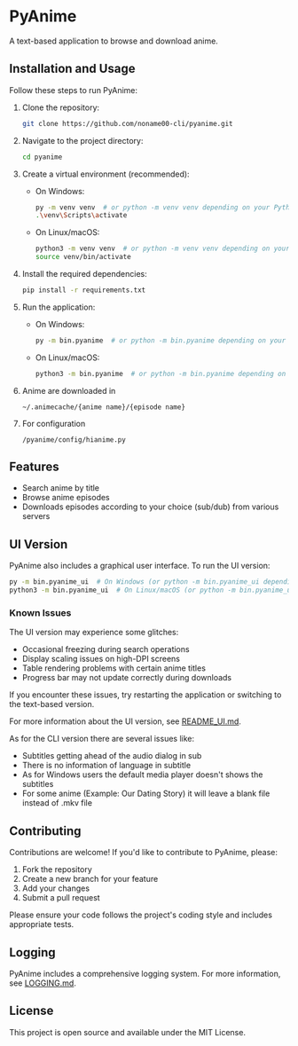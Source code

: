 # PyAnime 

A text-based application to browse and download anime.

## Installation and Usage

Follow these steps to run PyAnime:

1. Clone the repository:
   ```bash
   git clone https://github.com/noname00-cli/pyanime.git
   ```

2. Navigate to the project directory:
   ```bash
   cd pyanime
   ```

3. Create a virtual environment (recommended):
   - On Windows:
     ```bash
     py -m venv venv  # or python -m venv venv depending on your Python installation
     .\venv\Scripts\activate
     ```
   - On Linux/macOS:
     ```bash
     python3 -m venv venv  # or python -m venv venv depending on your Python installation
     source venv/bin/activate
     ```

4. Install the required dependencies:
   ```bash
   pip install -r requirements.txt
   ```

5. Run the application:
   - On Windows:
     ```bash
     py -m bin.pyanime  # or python -m bin.pyanime depending on your Python installation
     ```
   - On Linux/macOS:
     ```bash
     python3 -m bin.pyanime  # or python -m bin.pyanime depending on your Python installation
     ```

6. Anime are downloaded in
     ```file
     ~/.animecache/{anime name}/{episode name}
     ```

7. For configuration
     ```file
     /pyanime/config/hianime.py
     ```


## Features

- Search anime by title
- Browse anime episodes
- Downloads episodes according to your choice (sub/dub) from various servers

## UI Version

PyAnime also includes a graphical user interface. To run the UI version:

```bash
py -m bin.pyanime_ui  # On Windows (or python -m bin.pyanime_ui depending on your Python installation)
python3 -m bin.pyanime_ui  # On Linux/macOS (or python -m bin.pyanime_ui depending on your Python installation)
```

### Known Issues

The UI version may experience some glitches:

- Occasional freezing during search operations
- Display scaling issues on high-DPI screens
- Table rendering problems with certain anime titles
- Progress bar may not update correctly during downloads

If you encounter these issues, try restarting the application or switching to the text-based version.

For more information about the UI version, see [README_UI.md](README_UI.md).

As for the CLI version there are several issues like:

- Subtitles getting ahead of the audio dialog in sub
- There is no information of language in subtitle
- As for Windows users the default media player doesn't shows the subtitles
- For some anime (Example: Our Dating Story) it will leave a blank file instead of .mkv file

## Contributing

Contributions are welcome! If you'd like to contribute to PyAnime, please:

1. Fork the repository
2. Create a new branch for your feature
3. Add your changes
4. Submit a pull request

Please ensure your code follows the project's coding style and includes appropriate tests.

## Logging

PyAnime includes a comprehensive logging system. For more information, see [LOGGING.md](LOGGING.md).

## License

This project is open source and available under the MIT License.